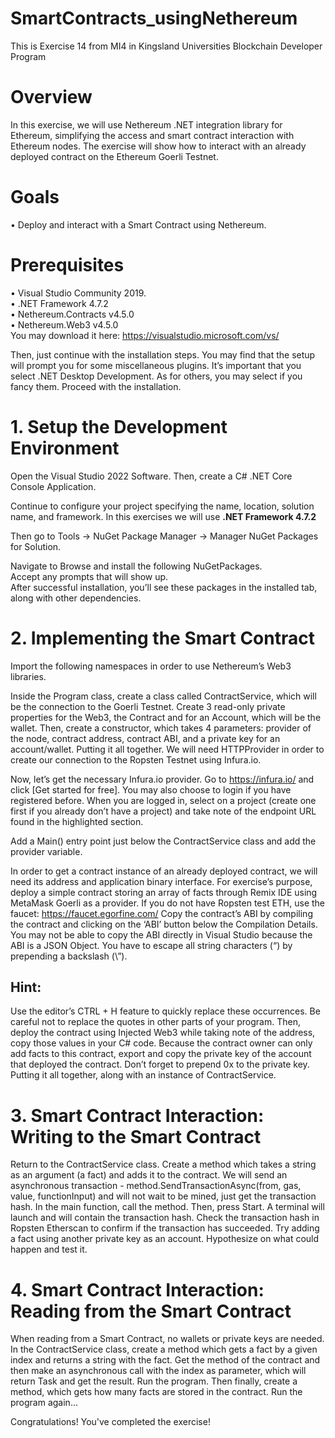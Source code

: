 # SmartContracts_usingNethereum
This is Exercise 14 from MI4 in Kingsland Universities Blockchain Developer Program

# Overview 
In this exercise, we will use Nethereum .NET integration library for Ethereum, simplifying the access and smart
contract interaction with Ethereum nodes. The exercise will show how to interact with an already deployed contract
on the Ethereum Goerli Testnet.

# Goals
• Deploy and interact with a Smart Contract using Nethereum.

# Prerequisites
• Visual Studio Community 2019. <br>
• .NET Framework 4.7.2 <br>
• Nethereum.Contracts v4.5.0 <br>
• Nethereum.Web3 v4.5.0 <br>
You may download it here: https://visualstudio.microsoft.com/vs/ <br>

Then, just continue with the installation steps.
You may find that the setup will prompt you for some miscellaneous plugins. It’s important that you select
.NET Desktop Development. As for others, you may select if you fancy them.
Proceed with the installation.

# 1. Setup the Development Environment
Open the Visual Studio 2022 Software. Then, create a C# .NET Core Console Application.

Continue to configure your project specifying the name, location, solution name, and framework.
In this exercises we will use 
      __.NET Framework 4.7.2__

Then go to Tools -> NuGet Package Manager -> Manager NuGet Packages for Solution. <br>

Navigate to Browse and install the following NuGetPackages. <br>
Accept any prompts that will show up. <br>
After successful installation, you’ll see these packages in the installed tab, along with other dependencies. <br>

# 2. Implementing the Smart Contract
Import the following namespaces in order to use Nethereum’s Web3 libraries.

Inside the Program class, create a class called ContractService, which will be the connection to the Goerli Testnet.
Create 3 read-only private properties for the Web3, the Contract and for an Account, which will be the wallet.
Then, create a constructor, which takes 4 parameters: provider of the node, contract address, contract ABI, and a
private key for an account/wallet. Putting it all together.
We will need HTTPProvider in order to create our connection to the Ropsten Testnet using Infura.io.

Now, let’s get the necessary Infura.io provider. Go to https://infura.io/ and click [Get started for free]. You may also
choose to login if you have registered before.
When you are logged in, select on a project (create one first if you already don’t have a project) and take note of the
endpoint URL found in the highlighted section.

Add a Main() entry point just below the ContractService class and add the provider variable.

In order to get a contract instance of an already deployed contract, we will need its address and application binary
interface. For exercise’s purpose, deploy a simple contract storing an array of facts through Remix IDE using
MetaMask Goerli as a provider.
If you do not have Ropsten test ETH, use the faucet: https://faucet.egorfine.com/
Copy the contract’s ABI by compiling the contract and clicking on the ‘ABI’ button below the Compilation Details.
You may not be able to copy the ABI directly in Visual Studio because the ABI is a JSON Object.
You have to escape all string characters (“) by prepending a backslash (\”).

## Hint:

Use the editor’s CTRL + H feature to quickly replace these occurrences. Be careful not to replace the quotes in other
parts of your program.
Then, deploy the contract using Injected Web3 while taking note of the address, copy those values in your C# code.
Because the contract owner can only add facts to this contract, export and copy the private key of the account that
deployed the contract. Don’t forget to prepend 0x to the private key.
Putting it all together, along with an instance of ContractService.

# 3. Smart Contract Interaction: Writing to the Smart Contract
Return to the ContractService class. Create a method which takes a string as an argument (a fact) and adds it to the
contract. We will send an asynchronous transaction - method.SendTransactionAsync(from, gas, value,
functionInput) and will not wait to be mined, just get the transaction hash.
In the main function, call the method.
Then, press Start.
A terminal will launch and will contain the transaction hash.
Check the transaction hash in Ropsten Etherscan to confirm if the transaction has succeeded.
Try adding a fact using another private key as an account. Hypothesize on what could happen and test it.

# 4. Smart Contract Interaction: Reading from the Smart Contract
When reading from a Smart Contract, no wallets or private keys are needed.
In the ContractService class, create a method which gets a fact by a given index and returns a string with the fact.
Get the method of the contract and then make an asynchronous call with the index as parameter, which will return
Task<string> and get the result.
Run the program.
Then finally, create a method, which gets how many facts are stored in the contract.
Run the program again...
  
Congratulations! You've completed the exercise!
